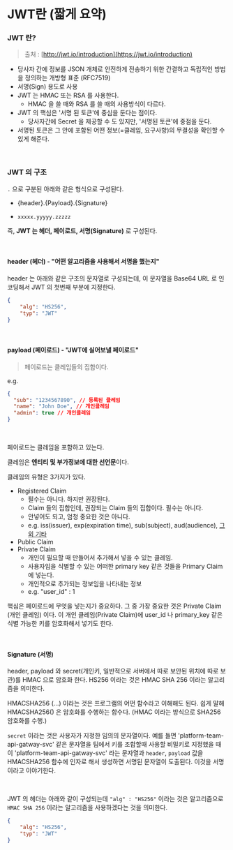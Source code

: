 # JWT란 (짧게 요약)



### JWT 란?

> 출처 : [http://jwt.io/introduction](https://jwt.io/introduction)



- 당사자 간에 정보를 JSON 개체로 안전하게 전송하기 위한 간결하고 독립적인 방법을 정의하는 개방형 표준 (RFC7519)
- 서명(Sign) 용도로 사용 
- JWT 는 HMAC 또는 RSA 를 사용한다. 
  - HMAC 을 쓸 때와 RSA 를 쓸 때의 사용방식이 다르다.
- JWT 의 핵심은 '서명 된 토큰'에 중심을 둔다는 점이다.
  - 당사자간에 Secret 을 제공할 수 도 있지만, '서명된 토큰'에 중점을 둔다.
- 서명된 토큰은 그 안에 포함된 어떤 정보(=클레임, 요구사항)의 무결성을 확인할 수 있게 해준다.

<br>



### JWT 의 구조 

`.` 으로 구분된 아래와 같은 형식으로 구성된다.

- {header}.{Payload}.{Signature}

- `xxxxx.yyyyy.zzzzz`

즉, **JWT 는 헤더, 페이로드, 서명(Signature)** 로 구성된다.

<br>



#### header (헤더) - "어떤 알고리즘을 사용해서 서명을 했는지"

header 는 아래와 같은 구조의 문자열로 구성되는데, 이 문자열을 Base64 URL 로 인코딩해서 JWT 의 첫번째 부분에 지정한다.

```json
{
    "alg": "HS256",
    "typ": "JWT"
}
```

<br>



#### payload (페이로드) - "JWT에 실어보낼 페이로드"

> 페이로드는 클레임들의 집합이다.



e.g.

```json
{
  "sub": "1234567890", // 등록된 클레임
  "name": "John Doe", // 개인클레임 
  "admin": true // 개인클레임
}
```

<br>



페이로드는 클레임을 포함하고 있는다.

클레임은 **엔티티 및 부가정보에 대한 선언문**이다.

클레임의 유형은 3가지가 있다.

- Registered Claim
  - 필수는 아니다. 하지만 권장된다.
  - Claim 들의 집합인데, 권장되는 Claim 들의 집합이다. 필수는 아니다.
  - 안넣어도 되고, 엄청 중요한 것은 아니다.
  - e.g. iss(issuer), exp(expiration time), sub(subject), aud(audience), [그 외 기타](https://www.rfc-editor.org/rfc/rfc7519#section-4.1)
- Public Claim
- Private Claim
  - 개인이 필요할 때 만들어서 추가해서 넣을 수 있는 클레임.
  - 사용자임을 식별할 수 있는 어떠한 primary key 같은 것들을 Primary Claim 에 넣는다.
  - 개인적으로 추가되는 정보임을 나타내는 정보
  - e.g. "user_id" : 1 



핵심은 페이로드에 무엇을 넣는지가 중요하다. 그 중 가장 중요한 것은 Private Claim (개인 클레임) 이다. 이 개인 클레임(Private Claim)에 user_id 나 primary_key 같은 식별 가능한 키를 암호화해서 넣기도 한다.

<br>



#### Signature (서명)

header, payload 와 secret(개인키, 일반적으로 서버에서 따로 보안된 위치에 따로 보관)를 HMAC 으로 암호화 한다. HS256 이라는 것은 HMAC SHA 256 이라는 알고리즘을 의미한다.

HMACSHA256 (...) 이라는 것은 프로그램의 어떤 함수라고 이해해도 된다. 쉽게 말해 HMACSHA256() 은 암호화를 수행하는 함수다. (HMAC 이라는 방식으로 SHA256 암호화를 수행.)<br>

`secret` 이라는 것은 사용자가 지정한 임의의 문자열이다. 예를 들면 'platform-team-api-gatway-svc' 같은 문자열을 팀에서 키를 조합할때 사용할 비밀키로 지정했을 때 이 'platform-team-api-gatway-svc' 라는 문자열과 `header`, `payload` 값을 HMACSHA256 함수에 인자로 해서 생성하면 서명된 문자열이 도출된다. 이것을 서명이라고 이야기한다.<br>

<br>



JWT 의 헤더는 아래와 같이 구성되는데 `"alg" : "HS256"` 이라는 것은 알고리즘으로 `HMAC SHA 256` 이라는 알고리즘을 사용하겠다는 것을 의미한다.

```json
{
    "alg": "HS256",
    "typ": "JWT"
}
```

<br>



